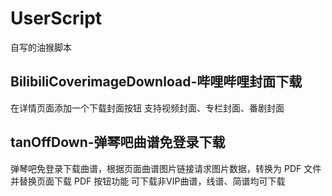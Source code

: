 # UserScript
自写的油猴脚本

## BilibiliCoverimageDownload-哔哩哔哩封面下载
在详情页面添加一个下载封面按钮
支持视频封面、专栏封面、番剧封面

## tanOffDown-弹琴吧曲谱免登录下载
弹琴吧免登录下载曲谱，根据页面曲谱图片链接请求图片数据，转换为 PDF 文件并替换页面下载 PDF 按钮功能
可下载非VIP曲谱，线谱、简谱均可下载